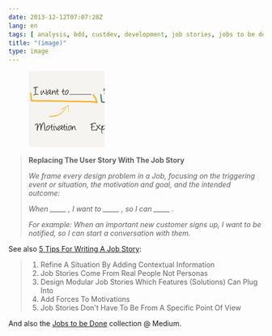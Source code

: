 ```yaml
---
date: 2013-12-12T07:07:28Z
lang: en
tags: [ analysis, bdd, custdev, development, job stories, jobs to be done, jtbd, personas, requirements, software, specifications, user stories, ux ]
title: "(image)"
type: image
---
```


<figure>
<a
href="https://hugo.ferreira.cc/replacing-the-user-story-with-the-job-story-we/attachment/280/"
rel="attachment"><img
src="tumblr_mxo51lOj021qz82meo1_1280-150x150.png"
width="150" height="150" /></a></figure>

> **Replacing The User Story With The Job Story**
>
> *We frame every design problem in a Job, focusing on the triggering
> event or situation, the motivation and goal, and the intended
> outcome:*
>
> *When \_\_\_\_\_ , I want to \_\_\_\_\_ , so I can \_\_\_\_\_ .*
>
> *For example: When an important new customer signs up, I want to be
> notified, so I can start a conversation with them.*

See also [5 Tips For Writing A Job
Story](http://alanklement.blogspot.pt/2013/09/5-tips-for-writing-job-story.html):

> 1.  Refine A Situation By Adding Contextual Information
> 2.  Job Stories Come From Real People Not Personas
> 3.  Design Modular Job Stories Which Features (Solutions) Can Plug
>     Into
> 4.  Add Forces To Motivations
> 5.  Job Stories Don't Have To Be From A Specific Point Of View

And also the [Jobs to be Done](https://medium.com/the-job-to-be-done)
collection @ Medium.

